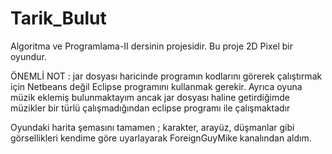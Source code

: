 # Tarik_Bulut

Algoritma ve Programlama-II dersinin projesidir. Bu proje 2D Pixel bir oyundur.

ÖNEMLİ NOT : jar dosyası haricinde programın kodlarını görerek çalıştırmak için Netbeans değil Eclipse programını kullanmak gerekir.
Ayrıca oyuna müzik eklemiş bulunmaktayım ancak jar dosyası haline getirdiğimde müzikler bir türlü çalışmadığından eclipse programı 
ile çalışmaktadır

Oyundaki harita şemasını tamamen ; karakter, arayüz, düşmanlar gibi görsellikleri kendime göre uyarlayarak ForeignGuyMike kanalından aldım.
